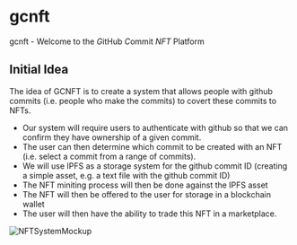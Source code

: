 # gcnft
gcnft - Welcome to the *G*itHub *C*ommit *NFT* Platform


## Initial Idea
The idea of GCNFT is to create a system that allows people with github commits (i.e. people who make the commits) to covert these commits to NFTs.

* Our system will require users to authenticate with github so that we can confirm they have ownership of a given commit.
* The user can then determine which commit to be created with an NFT (i.e. select a commit from a range of commits).
* We will use IPFS as a storage system for the github commit ID (creating a simple asset, e.g. a text file with the github commit ID)
* The NFT miniting process will then be done against the IPFS asset
* The NFT will then be offered to the user for storage in a blockchain wallet
* The user will then have the ability to trade this NFT in a marketplace.





![NFTSystemMockup](https://user-images.githubusercontent.com/1847652/112325267-711db280-8cab-11eb-9b85-ffe5a96263b7.png)
